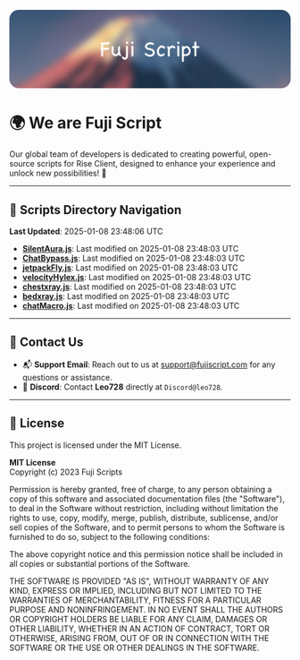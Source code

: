 ![Banner](.github/b.webp)

# 🌍 **We are Fuji Script**

Our global team of developers is dedicated to creating powerful, open-source scripts for Rise Client, designed to enhance your experience and unlock new possibilities! 🌟

---
<!-- SCRIPTS_NAVIGATION_START -->
## 📂 **Scripts Directory Navigation**

**Last Updated**: 2025-01-08 23:48:06 UTC

- **[SilentAura.js](scripts/SilentAura.js)**: Last modified on 2025-01-08 23:48:03 UTC
- **[ChatBypass.js](scripts/ChatBypass.js)**: Last modified on 2025-01-08 23:48:03 UTC
- **[jetpackFly.js](scripts/jetpackFly.js)**: Last modified on 2025-01-08 23:48:03 UTC
- **[velocityHylex.js](scripts/velocityHylex.js)**: Last modified on 2025-01-08 23:48:03 UTC
- **[chestxray.js](scripts/chestxray.js)**: Last modified on 2025-01-08 23:48:03 UTC
- **[bedxray.js](scripts/bedxray.js)**: Last modified on 2025-01-08 23:48:03 UTC
- **[chatMacro.js](scripts/chatMacro.js)**: Last modified on 2025-01-08 23:48:03 UTC

<!-- SCRIPTS_NAVIGATION_END -->

---

## 💬 **Contact Us**  
- 📬 **Support Email**: Reach out to us at [support@fujiscript.com](mailto:support@fujiscript.com) for any questions or assistance.  
- 💬 **Discord**: Contact **Leo728** directly at `Discord@leo728`.

---

## 📜 **License**

This project is licensed under the MIT License.  

**MIT License**  
Copyright (c) 2023 Fuji Scripts  

Permission is hereby granted, free of charge, to any person obtaining a copy of this software and associated documentation files (the "Software"), to deal in the Software without restriction, including without limitation the rights to use, copy, modify, merge, publish, distribute, sublicense, and/or sell copies of the Software, and to permit persons to whom the Software is furnished to do so, subject to the following conditions:  

The above copyright notice and this permission notice shall be included in all copies or substantial portions of the Software.  

THE SOFTWARE IS PROVIDED "AS IS", WITHOUT WARRANTY OF ANY KIND, EXPRESS OR IMPLIED, INCLUDING BUT NOT LIMITED TO THE WARRANTIES OF MERCHANTABILITY, FITNESS FOR A PARTICULAR PURPOSE AND NONINFRINGEMENT. IN NO EVENT SHALL THE AUTHORS OR COPYRIGHT HOLDERS BE LIABLE FOR ANY CLAIM, DAMAGES OR OTHER LIABILITY, WHETHER IN AN ACTION OF CONTRACT, TORT OR OTHERWISE, ARISING FROM, OUT OF OR IN CONNECTION WITH THE SOFTWARE OR THE USE OR OTHER DEALINGS IN THE SOFTWARE.  
